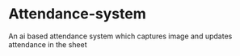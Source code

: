 # Attendance-system
An ai based attendance system which captures image and updates attendance in the sheet 

